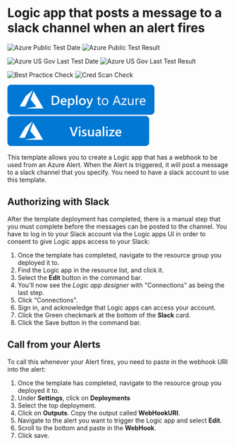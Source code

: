# Logic app that posts a message to a slack channel when an alert fires

![Azure Public Test Date](https://azurequickstartsservice.blob.core.windows.net/badges/201-alert-to-slack-with-logic-app/PublicLastTestDate.svg)
![Azure Public Test Result](https://azurequickstartsservice.blob.core.windows.net/badges/201-alert-to-slack-with-logic-app/PublicDeployment.svg)

![Azure US Gov Last Test Date](https://azurequickstartsservice.blob.core.windows.net/badges/201-alert-to-slack-with-logic-app/FairfaxLastTestDate.svg)
![Azure US Gov Last Test Result](https://azurequickstartsservice.blob.core.windows.net/badges/201-alert-to-slack-with-logic-app/FairfaxDeployment.svg)

![Best Practice Check](https://azurequickstartsservice.blob.core.windows.net/badges/201-alert-to-slack-with-logic-app/BestPracticeResult.svg)
![Cred Scan Check](https://azurequickstartsservice.blob.core.windows.net/badges/201-alert-to-slack-with-logic-app/CredScanResult.svg)

[![Deploy To Azure](https://raw.githubusercontent.com/Azure/azure-quickstart-templates/master/1-CONTRIBUTION-GUIDE/images/deploytoazure.svg?sanitize=true)]("https://portal.azure.com/#create/Microsoft.Template/uri/https%3A%2F%2Fraw.githubusercontent.com%2FAzure%2Fazure-quickstart-templates%2Fmaster%2F201-alert-to-slack-with-logic-app%2Fazuredeploy.json")
[![Visualize](https://raw.githubusercontent.com/Azure/azure-quickstart-templates/master/1-CONTRIBUTION-GUIDE/images/visualizebutton.svg?sanitize=true)]("http://armviz.io/#/?load=https%3A%2F%2Fraw.githubusercontent.com%2FAzure%2Fazure-quickstart-templates%2Fmaster%2F201-alert-to-slack-with-logic-app%2Fazuredeploy.json")

This template allows you to create a Logic app that has a webhook to be used
from an Azure Alert. When the Alert is triggered, it will post a message to a
slack channel that you specify. You need to have a slack account to use this
template.

## Authorizing with Slack

After the template deployment has completed, there is a manual step that you
must complete before the messages can be posted to the channel. You have to log
in to your Slack account via the Logic apps UI in order to consent to give Logic
apps access to your Slack:

1. Once the template has completed, navigate to the resource group you deployed
   it to.
2. Find the Logic app in the resource list, and click it.
3. Select the **Edit** button in the command bar.
4. You'll now see the _Logic app designer_ with "Connections" as being the last
   step.
5. Click "Connections".
6. Sign in, and acknowledge that Logic apps can access your account.
7. Click the Green checkmark at the bottom of the **Slack** card.
8. Click the Save button in the command bar.

## Call from your Alerts

To call this whenever your Alert fires, you need to paste in the webhook URI
into the alert:

1. Once the template has completed, navigate to the resource group you deployed
   it to.
2. Under **Settings**, click on **Deployments**
3. Select the top deployment.
4. Click on **Outputs**. Copy the output called **WebHookURI**.
5. Navigate to the alert you want to trigger the Logic app and select **Edit**.
6. Scroll to the bottom and paste in the **WebHook**.
7. Click save.
